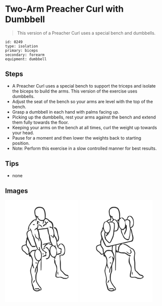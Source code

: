 # Two-Arm Preacher Curl with Dumbbell
> This version of a Preacher Curl uses a special bench and dumbbells.

``` 
id: 0249 
type: isolation 
primary: biceps 
secondary: forearm 
equipment: dumbbell 
``` 

## Steps

 - A Preacher Curl uses a special bench to support the triceps and isolate the biceps to build the arms. This version of the exercise uses dumbbells.
 - Adjust the seat of the bench so your arms are level with the top of the bench.
 - Grasp a dumbbell in each hand with palms facing up.
 - Picking up the dumbbells, rest your arms against the bench and extend them fully towards the floor.
 - Keeping your arms on the bench at all times, curl the weight up towards your head.
 - Pause for a moment and then lower the weights back to starting position.
 - Note: Perform this exercise in a slow controlled manner for best results.

## Tips

 - none

## Images

<svg width="240" height="250pt" viewBox="0 0 180 250" xmlns="http://www.w3.org/2000/svg">
  <g fill="#FFF">
    <path d="M0 0h180v250H0V0m74.9 20.83c-4.5 4.62-2.9 11.49-1.67 17.07 1.11 2.87 3.15 5.44 2.82 8.71-2.45 1-5.05 1.71-7.28 3.19-4.9 3.5-7.75 8.98-10.77 14.03-.87 3.68-2.52 7.71-1.2 11.44-1.18 1.23-2.72 2.25-3.32 3.92-1.87 4.1.52 8.51.28 12.76-2.04 2.16-.38 5.3-1.89 7.68-1.59 2.75-1 5.98-.5 8.94-2.72 1.33-5.76 1.93-8.42 3.37-2.94 2.11-2.51 6.03-2.03 9.16.81 3.14 3.59 5 6.04 6.81 2.36 1.7 3.85 4.28 6.09 6.1 2.02.96 4.1-.17 5.95-.95-.09 1.32-.32 2.66-.19 4 .84 1.66 2.76 1.86 4.37 2.19 2.37 4.11 4.14 8.88 3.06 13.68.43 7.42-4.12 13.8-4.76 21.05.31 5.84 2.86 11.3 3.56 17.09.41 3.6-.39 7.18-.52 10.77.75 2.64 1.04 5.36 1.49 8.06 1.38 2.93 2.16 6.04 2.77 9.21 3.29 5.35 11.53 6.82 16.43 2.91 1.58-.24 4.06-.33 4.22-2.43.65-2.8-1.7-4.87-3.18-6.9-3.22-3.28-5.22-7.46-7.6-11.33-2.44-5.1-1.91-10.97-1.55-16.43.2-3.49 1.99-6.57 2.82-9.9 1.13-5.12-.87-10.45.7-15.51.71-3.07 1.99-5.94 3.23-8.81 1.26-.85 2.39-1.89 3.37-3.06.36.49.71.99 1.06 1.49-1.21 7.95-.54 16.03-.8 24.03l1.43-.96c.46-9.18.65-18.42.41-27.6 2.1-7.69 1.47-17.41-4.96-22.92.58.08 1.72.24 2.29.32-.54-1.81-1.09-3.62-1.59-5.45-.64-.25-1.92-.74-2.56-.99.58 1.55 1.2 3.09 1.86 4.62-.98.57-2.02 2.07-3.19.44-2.03-4-3.82-8.16-4.72-12.58-.88-3.84-3.31-7.16-3.75-11.11-.24-6.16-5.93-10.31-6.56-16.38-.54-4.08-1.85-8.71-5.36-11.19.25.99.77 2.97 1.02 3.97-1.47.51-2.98.85-4.49 1.24 1.17-3.09 2.05-6.32 2.01-9.64 4.15-6.64 8.85-13.58 16.43-16.58-.49 1.5-.96 3-1.38 4.51 4.08-2.3 3.44-7.24 3.43-11.21 1.66 1.93 2.68 4.29 4.15 6.35 2.82 3.41 7.61 4.49 11.8 3.44-.54 2.86-1.24 5.7-1.37 8.62 1.62-2.44 3.02-5.08 3.47-8.02.01-1.47 1.14-2.34 2.12-3.24.16-.51.48-1.52.65-2.03 1.73.45 3.55.73 5.17 1.54 2.18 1.46 3.27 4.09 5.54 5.45 1.51 1.13 3.46 1.81 4.43 3.54 2.23 3.08 1.98 7.08 2.81 10.63-1.21-.63-2.45-1.19-3.72-1.66-.96-.24-1.76-.74-2.39-1.5l.12 1.96c-1.57-.4-3.14-.78-4.72-1.14l3.7 1.28c-5.63 2.32-11.76 2.27-17.69 3.11-4.01.69-8.03 1.36-12.09 1.77C81.01 68 82.44 64.1 81 60.14c-.47.69-.93 1.38-1.38 2.09.32 2.08-.23 4.09-.96 6.03a13.328 13.328 0 0 0-7.14 6.01c2.42.15 3.96-1.81 5.65-3.15 2.26 2.55 3.18 5.87 4.17 9.05.02 5.38 2.74 10.66.64 15.98-2-2.16-4.14-4.19-6.33-6.16-.51-2.66-1.3-5.31-3.06-7.43.87 2.94 1.37 5.96 1.67 9 2.75 1.4 4.19 5.34 7.66 4.92.32 1.96.66 3.92 1.16 5.84 1.45-2.72.47-5.88 1.06-8.8 1.56 2.05 2.27 4.54 3.11 6.94 1.55 4.04.27 8.39.56 12.57-.13 3.1 1.46 5.88 2.74 8.59 1.45 3.44 5.39 4.48 8.17 6.58.01 2.23.37 4.42.85 6.59-2.69 1.61-6.82 1.58-7.9 5.06 3.28-.8 6.51-1.78 9.76-2.67-.29-2.23-.75-4.43-1.38-6.58l2.37-.04c-.03-.41-.08-1.21-.1-1.62-3.31-3.17-8.47-4.32-10.48-8.74-2.88-5.43-.33-11.7-1.6-17.42-1.3-3.8-2.13-7.98-5.03-10.96.24-6.26-1.6-12.31-3.16-18.3 7.31-.81 14.61-1.81 21.92-2.61.35 5.34 1.21 10.68 3.74 15.47.26 4.28.74 8.55 1.63 12.75.75 3.48 2.98 6.33 4.7 9.36-2.42-.51-4.9-.62-7.36-.58 2.91 1.64 6.06 2.91 9.4 3.36-5.15 2.14-7.07 8.25-6.77 13.41-1.18-3.04-3.23-5.54-5.34-7.97-1.04-.37-2.08-.75-3.12-1.12-.87.89-1.76 1.76-2.64 2.63 1.79-2.15 3.88.2 5.44 1.22 5.14 5.17 6.22 13.81 3.25 20.34-1.12 2.76-3.99 3.67-6.73 3.71l.64 1.81c3.57.41 6.3-1.65 8.28-4.38.41-1.69.9-3.36 1.48-5-.08-1.06-.16-2.13-.23-3.19 1.07 2.15 2.11 4.4 3.85 6.11 1.99 2.06 4.91 2.59 7.47 3.61-.13.82-.4 2.46-.54 3.28l-1.05-.19c1.33 3.41-.07 7.29 1.91 10.48 3.07 5.55 5.71 12.12 3.72 18.49-1.47 4.42-2.19 9.06-1.81 13.71 2.43 2.47 5.91 2.83 9.17 2.18 3.7-.88 6.86 1.42 10 2.95 2.31-.15 4.59.29 6.89.43 2.21-.46 4.04-1.9 5.82-3.19 0-2.07.24-4.35-1.01-6.15-2.01-.75-4.38-.6-6.15-1.94-3.79-2.75-6.11-7.08-10.17-9.53-2.85-8.43-.02-17.48-2.36-25.99-.45-3.83-.74-7.98.55-11.67 4.31 3.14 9.54-.64 10.3-5.21.88-5.97 1.26-12.71-1.97-18.09-1.72-2.63-4.38-5.63-7.91-4.81-3.77-.12-5.44 3.59-6.88 6.41-.93-3.66-2.53-7.17-2.7-11 1.11-.66 2.52-.96 3.38-1.98 1.65-3.53 2.46-7.67.84-11.37-2.25-6.39-1.56-13.84-5.34-19.63-1.24-1.64-6.49-4.14-6.43-.79 1.55 1.05 3.84 1.41 4.62 3.34 3.19 6.56 4.49 13.81 5.87 20.92-.16 2.49-1.08 4.85-1.88 7.19-1.87-3.05-1.33-7.16-4.01-9.74-5.52-5.25-2.27-13.9-6.23-20.04.27-4.74 1.07-9.93-1.65-14.16-1.69-3.7-6.17-4.37-8.77-7.18-2.26-2.54-5.29-4.11-8.54-4.98.9-6.39.65-13.1-1.83-19.12-1.3-4.07-5.01-7.64-9.43-7.7-4.59-.69-10.02-.44-13.17 3.46m3.7 30.6c.22 3.11-.52 6.22.07 9.31.94-.79 1.86-1.61 2.79-2.42-.06-1.86-.11-3.72-.15-5.58 1.11 1.88 2.23 3.78 3.68 5.43-.22-2.09-1.25-3.89-2.36-5.61-1.35-.36-2.69-.73-4.03-1.13m19.34-.31c-.03 1.6-.02 3.19.03 4.79.95 1.11 1.72 2.35 2.14 3.76-1.01.02-2.02.03-3.02.03-1.66 1.37-4.32 2.62-3.95 5.19 2.48.47 3.73-1.96 5.15-3.48.64.13 1.94.41 2.59.55.25-3.29 2.48-5.36 5.14-6.97-.65-3.32-4.27.56-5.7 1.57-.38-1.98-.66-4.1-2.38-5.44m-30.15 10c1.61.2 3.23.39 4.85.56-.07-.52-.19-1.57-.25-2.1-1.77-.17-3.55-.1-4.6 1.54m13.46-1.13c1.17 2.21 3.63 2.7 5.66 3.75 1.67 1.24 3.08 2.77 4.68 4.09-.66-5-5.82-7.44-10.34-7.84m20.12 46.33c-3.25 1.18-7.88.53-9.61 4.14 3.11-.51 6.18-1.25 9.16-2.29-2.3 2.62-5.08 5.17-5.8 8.74 2.6-1.27 4.19-3.69 6-5.81 1.52-1.76 3.96-2.09 6.04-2.76-1.41-.33-2.82-.64-4.23-.93 3.19-.16 6.33-.8 9.42-1.57-3.24-2.72-7.36.02-10.98.48m-6.4 11.26c-.41 1.42-1.24 2.83-.78 4.36 1.86-.36 1.56-4.03 4.17-2.8-.01-2.08-1.8-2.51-3.39-1.56m-2.66 12.83c.11.81.33 2.44.45 3.26.48-.16 1.45-.47 1.93-.62-.36-1.24-1.18-2.15-2.38-2.64z"/>
    <path d="M75.45 23.36c3.85-4.47 10.6-4.63 15.73-2.58 3.22 1.53 4.19 5.22 5.14 8.34 1.32 5.14 1.33 10.53.96 15.79-.31 3.55-4.36 4.9-7.4 4.63-4.07-.21-7.23-3.34-9.18-6.67.44-.69.88-1.38 1.31-2.08-3.22-.17-5.92-1.97-7.41-4.81-.01-4.21-1.83-8.83.85-12.62zM105.29 69.35c1.44-.88 2.98-2.91 4.75-1.49 1.13.84 2.45.36 3.71.32 4.13 2.75 5.03 8.25 5.41 12.85.69 3.22-.66 6.3-1.72 9.27-1.85-.98-3.67-5.29-6.05-3.13 2.91 1.93 5.5 4.31 7.71 7.03.22-1.73.45-3.46.69-5.18 3.63 2.2 4.49 6.49 5.79 10.21 1.24 5.34.31 11.15 3.29 16.02 1.73 4.21 6.75 4.67 9.65 7.71-.63.59-1.9 1.75-2.53 2.34-.7.3-1.39.6-2.09.91.77.02 2.29.05 3.05.06-.13.79-.4 2.37-.53 3.16-2.79 1.55-5.98 2.15-8.97 3.2.13-.91.38-2.73.51-3.65-1.36-4.18-1.23-8.64-2.57-12.83-.81-.46-1.59-1.01-2.13-1.78.4-.28 1.22-.82 1.63-1.09-.27-.35-.8-1.05-1.06-1.4-2.17 1.13-4.31-.36-6.45-.77-1.72-4.78-5.27-8.94-5.54-14.18-.43-4.62-1.65-9.13-3.32-13.44-1.73-4.59-.94-9.72-3.23-14.14zM57.42 75.24c1.15-.12 2.12.72 3.18 1.06.34-.66 1.01-1.98 1.34-2.64 3.75 5.81 3.53 13.1 7.3 18.9.85 7.01 4.72 13.14 5.8 20.12-3.08.22-6.16.21-9.24-.06-4.07-7.69-7.84-15.63-10.25-24.01-.89-3.86-1.9-9.42 2.62-11.42-.36-.62-.61-1.27-.75-1.95z"/>
    <path d="M55.13 96.52c3.73 6.48 5.18 14.73 11.84 19.04 2.42-.04 4.86-.02 7.24-.51.51-.91.91-1.86 1.39-2.79.02.49.06 1.47.09 1.95 1.42 1.89 2.52 3.99 3.56 6.11-1.59.71-3.17 1.43-4.69 2.26-3.63-.01-7.65.15-10.57 2.59-1.3 1.52-2.22 3.33-3.38 4.96-1.41-3.25-1.36-6.81-1.69-10.27-1.66-2.78-3.56-5.43-5.43-8.07-.63-5.16-.33-10.41 1.64-15.27zM131.84 113.37c1.43-2.07 3.24-3.82 5.28-5.28 3.27 1.58 6.23 3.97 7.46 7.51 2.05 5.55 2.48 12.64-1.56 17.42-1.51 1.87-4.08 1.65-6.15 1.05-.73-1.55.58-2.68 1.33-3.86.43-3.4.64-6.82.85-10.23-2.33-1.45-4.91-2.4-7.64-2.73-.13-.98-.38-2.93-.5-3.91.78.28 2.35.83 3.13 1.1l-2.2-1.07z"/>
    <path d="M42.42 115.97c1.38-3.56 5.6-3.83 8.74-4.88 1.79 2.99 2.82 6.67 5.61 8.93.05 3.67.91 7.23 1.49 10.83-1.09.69-2.2 1.35-3.33 1.98-3-2.61-5.39-5.88-8.79-8.02-2.94-1.84-4.19-5.51-3.72-8.84zM114.41 114.32c1.41-1.55 3.83-1.63 5.47-.4 3.64 2.51 5.58 6.85 6.44 11.06-.31 4.28.13 9.09-2.84 12.6-1.83 2.31-5.51 2.31-7.54.28-3.47-3.3-4.78-8.27-4.74-12.93-.08-3.71.23-7.99 3.21-10.61zM74.27 127.52c.58-2.8 2.76-4.69 4.88-6.38 5.19 1.66 8.45 6.69 9.07 11.94.56 4.55.65 9.86-2.55 13.5-1.38 1.8-3.74 1.39-5.72 1.49-6.17-4.73-7.4-13.41-5.68-20.55z"/>
    <path d="M66.35 126.2c2.11-1.2 4.69-.85 7.02-1.16-1.99 6.09-2.42 13.14.71 18.94 1.53 3.21 4.37 5.97 7.99 6.56-3.14 4.39-2.98 10.13-6.05 14.54-2.35 4.22-4.09 9.7-2.04 14.32 2.13-4.37.75-9.72 3.79-13.75.19 3.08.37 6.19-.11 9.25-.65 2.89-2.26 5.49-2.8 8.41-.68 4.51-.76 9.15.29 13.61.78 4.76 3.97 8.55 6.16 12.72 2.27 3.17 5.02 5.99 7.18 9.27-1.05.42-2.1.83-3.16 1.24-1.2-1.36-1.96-4.35-4.33-3.63-2.47.55-4.98.64-7.47.14-.15.47-.46 1.41-.61 1.87 2.91.43 5.85.63 8.75-.01.54.35 1.6 1.05 2.14 1.4-3.53 3.18-9.69 2.64-12.41-1.31-.87-5.79-3.9-10.93-5.15-16.62.14-1.74.61-3.43.88-5.14 1.03-9.15-5.45-17.71-3.12-26.85.65-3.14 1.79-6.14 2.93-9.13 1.75 2.13 1.28 6.75 4.6 7.2-1.5-5.9-4.62-11.89-3.13-18.09.3-6.51-2.86-12.4-6.83-17.34 1.41-2.26 2.74-4.66 4.77-6.44m7.64 27.65c1.2 2 3.02 2.34 5.04 1.14-1.29-1.62-3.26-1.42-5.04-1.14m-5.7 49.28c3.66.18 4.09-4.51 5.54-7.01-3.34.63-3.91 4.56-5.54 7.01zM127.29 134.52c3.45.74 6.54-.87 9.06-3.09.12.9.37 2.69.49 3.58-1.19.29-3.58.2-3.03 2.1 2.19 12.04-.71 24.54 2.63 36.42 3.83 2.9 6.54 6.9 10 10.17 2.26 2.36 5.77 1.99 8.42 3.57.46 2.29-2.17 3.74-3.97 4.38-3.82-.07-7.79-.41-11.21-2.27-4.32-2.38-10.03 1.63-13.75-2.08.34-4.18.4-8.48 1.94-12.44.04-3.65.26-7.33-.17-10.96-.3-2.99-2.35-5.34-3.35-8.07-.6-2.69-.8-5.46-1.17-8.18-2.84.75-1.8-1.96-.21-2.83.21-1.39.4-2.77.57-4.15 1.48-1.9 2.71-3.98 3.75-6.15m3.47 49.32c-.17-2.64-.45-5.27-.63-7.91-2.78 1.86-1.16 5.89.63 7.91z"/>
  </g>
  <g fill="#333">
    <path d="M74.9 20.83c3.15-3.9 8.58-4.15 13.17-3.46 4.42.06 8.13 3.63 9.43 7.7 2.48 6.02 2.73 12.73 1.83 19.12 3.25.87 6.28 2.44 8.54 4.98 2.6 2.81 7.08 3.48 8.77 7.18 2.72 4.23 1.92 9.42 1.65 14.16 3.96 6.14.71 14.79 6.23 20.04 2.68 2.58 2.14 6.69 4.01 9.74.8-2.34 1.72-4.7 1.88-7.19-1.38-7.11-2.68-14.36-5.87-20.92-.78-1.93-3.07-2.29-4.62-3.34-.06-3.35 5.19-.85 6.43.79 3.78 5.79 3.09 13.24 5.34 19.63 1.62 3.7.81 7.84-.84 11.37-.86 1.02-2.27 1.32-3.38 1.98.17 3.83 1.77 7.34 2.7 11 1.44-2.82 3.11-6.53 6.88-6.41 3.53-.82 6.19 2.18 7.91 4.81 3.23 5.38 2.85 12.12 1.97 18.09-.76 4.57-5.99 8.35-10.3 5.21-1.29 3.69-1 7.84-.55 11.67 2.34 8.51-.49 17.56 2.36 25.99 4.06 2.45 6.38 6.78 10.17 9.53 1.77 1.34 4.14 1.19 6.15 1.94 1.25 1.8 1.01 4.08 1.01 6.15-1.78 1.29-3.61 2.73-5.82 3.19-2.3-.14-4.58-.58-6.89-.43-3.14-1.53-6.3-3.83-10-2.95-3.26.65-6.74.29-9.17-2.18-.38-4.65.34-9.29 1.81-13.71 1.99-6.37-.65-12.94-3.72-18.49-1.98-3.19-.58-7.07-1.91-10.48l1.05.19c.14-.82.41-2.46.54-3.28-2.56-1.02-5.48-1.55-7.47-3.61-1.74-1.71-2.78-3.96-3.85-6.11.07 1.06.15 2.13.23 3.19-.58 1.64-1.07 3.31-1.48 5-1.98 2.73-4.71 4.79-8.28 4.38l-.64-1.81c2.74-.04 5.61-.95 6.73-3.71 2.97-6.53 1.89-15.17-3.25-20.34-1.56-1.02-3.65-3.37-5.44-1.22.88-.87 1.77-1.74 2.64-2.63 1.04.37 2.08.75 3.12 1.12 2.11 2.43 4.16 4.93 5.34 7.97-.3-5.16 1.62-11.27 6.77-13.41-3.34-.45-6.49-1.72-9.4-3.36 2.46-.04 4.94.07 7.36.58-1.72-3.03-3.95-5.88-4.7-9.36-.89-4.2-1.37-8.47-1.63-12.75-2.53-4.79-3.39-10.13-3.74-15.47-7.31.8-14.61 1.8-21.92 2.61 1.56 5.99 3.4 12.04 3.16 18.3 2.9 2.98 3.73 7.16 5.03 10.96 1.27 5.72-1.28 11.99 1.6 17.42 2.01 4.42 7.17 5.57 10.48 8.74.02.41.07 1.21.1 1.62l-2.37.04c.63 2.15 1.09 4.35 1.38 6.58-3.25.89-6.48 1.87-9.76 2.67 1.08-3.48 5.21-3.45 7.9-5.06-.48-2.17-.84-4.36-.85-6.59-2.78-2.1-6.72-3.14-8.17-6.58-1.28-2.71-2.87-5.49-2.74-8.59-.29-4.18.99-8.53-.56-12.57-.84-2.4-1.55-4.89-3.11-6.94-.59 2.92.39 6.08-1.06 8.8-.5-1.92-.84-3.88-1.16-5.84-3.47.42-4.91-3.52-7.66-4.92-.3-3.04-.8-6.06-1.67-9 1.76 2.12 2.55 4.77 3.06 7.43 2.19 1.97 4.33 4 6.33 6.16 2.1-5.32-.62-10.6-.64-15.98-.99-3.18-1.91-6.5-4.17-9.05-1.69 1.34-3.23 3.3-5.65 3.15 1.57-2.8 4.12-4.93 7.14-6.01.73-1.94 1.28-3.95.96-6.03.45-.71.91-1.4 1.38-2.09 1.44 3.96.01 7.86-1.22 11.62 4.06-.41 8.08-1.08 12.09-1.77 5.93-.84 12.06-.79 17.69-3.11l-3.7-1.28c1.58.36 3.15.74 4.72 1.14l-.12-1.96c.63.76 1.43 1.26 2.39 1.5 1.27.47 2.51 1.03 3.72 1.66-.83-3.55-.58-7.55-2.81-10.63-.97-1.73-2.92-2.41-4.43-3.54-2.27-1.36-3.36-3.99-5.54-5.45-1.62-.81-3.44-1.09-5.17-1.54-.17.51-.49 1.52-.65 2.03-.98.9-2.11 1.77-2.12 3.24-.45 2.94-1.85 5.58-3.47 8.02.13-2.92.83-5.76 1.37-8.62-4.19 1.05-8.98-.03-11.8-3.44-1.47-2.06-2.49-4.42-4.15-6.35.01 3.97.65 8.91-3.43 11.21.42-1.51.89-3.01 1.38-4.51-7.58 3-12.28 9.94-16.43 16.58.04 3.32-.84 6.55-2.01 9.64 1.51-.39 3.02-.73 4.49-1.24-.25-1-.77-2.98-1.02-3.97 3.51 2.48 4.82 7.11 5.36 11.19.63 6.07 6.32 10.22 6.56 16.38.44 3.95 2.87 7.27 3.75 11.11.9 4.42 2.69 8.58 4.72 12.58 1.17 1.63 2.21.13 3.19-.44-.66-1.53-1.28-3.07-1.86-4.62.64.25 1.92.74 2.56.99.5 1.83 1.05 3.64 1.59 5.45-.57-.08-1.71-.24-2.29-.32 6.43 5.51 7.06 15.23 4.96 22.92.24 9.18.05 18.42-.41 27.6l-1.43.96c.26-8-.41-16.08.8-24.03-.35-.5-.7-1-1.06-1.49-.98 1.17-2.11 2.21-3.37 3.06-1.24 2.87-2.52 5.74-3.23 8.81-1.57 5.06.43 10.39-.7 15.51-.83 3.33-2.62 6.41-2.82 9.9-.36 5.46-.89 11.33 1.55 16.43 2.38 3.87 4.38 8.05 7.6 11.33 1.48 2.03 3.83 4.1 3.18 6.9-.16 2.1-2.64 2.19-4.22 2.43-4.9 3.91-13.14 2.44-16.43-2.91-.61-3.17-1.39-6.28-2.77-9.21-.45-2.7-.74-5.42-1.49-8.06.13-3.59.93-7.17.52-10.77-.7-5.79-3.25-11.25-3.56-17.09.64-7.25 5.19-13.63 4.76-21.05 1.08-4.8-.69-9.57-3.06-13.68-1.61-.33-3.53-.53-4.37-2.19-.13-1.34.1-2.68.19-4-1.85.78-3.93 1.91-5.95.95-2.24-1.82-3.73-4.4-6.09-6.1-2.45-1.81-5.23-3.67-6.04-6.81-.48-3.13-.91-7.05 2.03-9.16 2.66-1.44 5.7-2.04 8.42-3.37-.5-2.96-1.09-6.19.5-8.94 1.51-2.38-.15-5.52 1.89-7.68.24-4.25-2.15-8.66-.28-12.76.6-1.67 2.14-2.69 3.32-3.92-1.32-3.73.33-7.76 1.2-11.44 3.02-5.05 5.87-10.53 10.77-14.03 2.23-1.48 4.83-2.19 7.28-3.19.33-3.27-1.71-5.84-2.82-8.71C72 32.32 70.4 25.45 74.9 20.83m.55 2.53c-2.68 3.79-.86 8.41-.85 12.62 1.49 2.84 4.19 4.64 7.41 4.81-.43.7-.87 1.39-1.31 2.08 1.95 3.33 5.11 6.46 9.18 6.67 3.04.27 7.09-1.08 7.4-4.63.37-5.26.36-10.65-.96-15.79-.95-3.12-1.92-6.81-5.14-8.34-5.13-2.05-11.88-1.89-15.73 2.58m29.84 45.99c2.29 4.42 1.5 9.55 3.23 14.14 1.67 4.31 2.89 8.82 3.32 13.44.27 5.24 3.82 9.4 5.54 14.18 2.14.41 4.28 1.9 6.45.77.26.35.79 1.05 1.06 1.4-.41.27-1.23.81-1.63 1.09.54.77 1.32 1.32 2.13 1.78 1.34 4.19 1.21 8.65 2.57 12.83-.13.92-.38 2.74-.51 3.65 2.99-1.05 6.18-1.65 8.97-3.2.13-.79.4-2.37.53-3.16-.76-.01-2.28-.04-3.05-.06.7-.31 1.39-.61 2.09-.91.63-.59 1.9-1.75 2.53-2.34-2.9-3.04-7.92-3.5-9.65-7.71-2.98-4.87-2.05-10.68-3.29-16.02-1.3-3.72-2.16-8.01-5.79-10.21-.24 1.72-.47 3.45-.69 5.18-2.21-2.72-4.8-5.1-7.71-7.03 2.38-2.16 4.2 2.15 6.05 3.13 1.06-2.97 2.41-6.05 1.72-9.27-.38-4.6-1.28-10.1-5.41-12.85-1.26.04-2.58.52-3.71-.32-1.77-1.42-3.31.61-4.75 1.49m-47.87 5.89c.14.68.39 1.33.75 1.95-4.52 2-3.51 7.56-2.62 11.42 2.41 8.38 6.18 16.32 10.25 24.01 3.08.27 6.16.28 9.24.06-1.08-6.98-4.95-13.11-5.8-20.12-3.77-5.8-3.55-13.09-7.3-18.9-.33.66-1 1.98-1.34 2.64-1.06-.34-2.03-1.18-3.18-1.06m-2.29 21.28c-1.97 4.86-2.27 10.11-1.64 15.27 1.87 2.64 3.77 5.29 5.43 8.07.33 3.46.28 7.02 1.69 10.27 1.16-1.63 2.08-3.44 3.38-4.96 2.92-2.44 6.94-2.6 10.57-2.59 1.52-.83 3.1-1.55 4.69-2.26-1.04-2.12-2.14-4.22-3.56-6.11-.03-.48-.07-1.46-.09-1.95-.48.93-.88 1.88-1.39 2.79-2.38.49-4.82.47-7.24.51-6.66-4.31-8.11-12.56-11.84-19.04m76.71 16.85l2.2 1.07c-.78-.27-2.35-.82-3.13-1.1.12.98.37 2.93.5 3.91 2.73.33 5.31 1.28 7.64 2.73-.21 3.41-.42 6.83-.85 10.23-.75 1.18-2.06 2.31-1.33 3.86 2.07.6 4.64.82 6.15-1.05 4.04-4.78 3.61-11.87 1.56-17.42-1.23-3.54-4.19-5.93-7.46-7.51-2.04 1.46-3.85 3.21-5.28 5.28m-89.42 2.6c-.47 3.33.78 7 3.72 8.84 3.4 2.14 5.79 5.41 8.79 8.02 1.13-.63 2.24-1.29 3.33-1.98-.58-3.6-1.44-7.16-1.49-10.83-2.79-2.26-3.82-5.94-5.61-8.93-3.14 1.05-7.36 1.32-8.74 4.88m71.99-1.65c-2.98 2.62-3.29 6.9-3.21 10.61-.04 4.66 1.27 9.63 4.74 12.93 2.03 2.03 5.71 2.03 7.54-.28 2.97-3.51 2.53-8.32 2.84-12.6-.86-4.21-2.8-8.55-6.44-11.06-1.64-1.23-4.06-1.15-5.47.4m-40.14 13.2c-1.72 7.14-.49 15.82 5.68 20.55 1.98-.1 4.34.31 5.72-1.49 3.2-3.64 3.11-8.95 2.55-13.5-.62-5.25-3.88-10.28-9.07-11.94-2.12 1.69-4.3 3.58-4.88 6.38m-7.92-1.32c-2.03 1.78-3.36 4.18-4.77 6.44 3.97 4.94 7.13 10.83 6.83 17.34-1.49 6.2 1.63 12.19 3.13 18.09-3.32-.45-2.85-5.07-4.6-7.2-1.14 2.99-2.28 5.99-2.93 9.13-2.33 9.14 4.15 17.7 3.12 26.85-.27 1.71-.74 3.4-.88 5.14 1.25 5.69 4.28 10.83 5.15 16.62 2.72 3.95 8.88 4.49 12.41 1.31-.54-.35-1.6-1.05-2.14-1.4-2.9.64-5.84.44-8.75.01.15-.46.46-1.4.61-1.87 2.49.5 5 .41 7.47-.14 2.37-.72 3.13 2.27 4.33 3.63 1.06-.41 2.11-.82 3.16-1.24-2.16-3.28-4.91-6.1-7.18-9.27-2.19-4.17-5.38-7.96-6.16-12.72-1.05-4.46-.97-9.1-.29-13.61.54-2.92 2.15-5.52 2.8-8.41.48-3.06.3-6.17.11-9.25-3.04 4.03-1.66 9.38-3.79 13.75-2.05-4.62-.31-10.1 2.04-14.32 3.07-4.41 2.91-10.15 6.05-14.54-3.62-.59-6.46-3.35-7.99-6.56-3.13-5.8-2.7-12.85-.71-18.94-2.33.31-4.91-.04-7.02 1.16m60.94 8.32c-1.04 2.17-2.27 4.25-3.75 6.15-.17 1.38-.36 2.76-.57 4.15-1.59.87-2.63 3.58.21 2.83.37 2.72.57 5.49 1.17 8.18 1 2.73 3.05 5.08 3.35 8.07.43 3.63.21 7.31.17 10.96-1.54 3.96-1.6 8.26-1.94 12.44 3.72 3.71 9.43-.3 13.75 2.08 3.42 1.86 7.39 2.2 11.21 2.27 1.8-.64 4.43-2.09 3.97-4.38-2.65-1.58-6.16-1.21-8.42-3.57-3.46-3.27-6.17-7.27-10-10.17-3.34-11.88-.44-24.38-2.63-36.42-.55-1.9 1.84-1.81 3.03-2.1-.12-.89-.37-2.68-.49-3.58-2.52 2.22-5.61 3.83-9.06 3.09z"/>
    <path d="M78.6 51.43c1.34.4 2.68.77 4.03 1.13 1.11 1.72 2.14 3.52 2.36 5.61-1.45-1.65-2.57-3.55-3.68-5.43.04 1.86.09 3.72.15 5.58-.93.81-1.85 1.63-2.79 2.42-.59-3.09.15-6.2-.07-9.31zM97.94 51.12c1.72 1.34 2 3.46 2.38 5.44 1.43-1.01 5.05-4.89 5.7-1.57-2.66 1.61-4.89 3.68-5.14 6.97-.65-.14-1.95-.42-2.59-.55-1.42 1.52-2.67 3.95-5.15 3.48-.37-2.57 2.29-3.82 3.95-5.19 1 0 2.01-.01 3.02-.03-.42-1.41-1.19-2.65-2.14-3.76-.05-1.6-.06-3.19-.03-4.79zM67.79 61.12c1.05-1.64 2.83-1.71 4.6-1.54.06.53.18 1.58.25 2.1-1.62-.17-3.24-.36-4.85-.56zM81.25 59.99c4.52.4 9.68 2.84 10.34 7.84-1.6-1.32-3.01-2.85-4.68-4.09-2.03-1.05-4.49-1.54-5.66-3.75zM101.37 106.32c3.62-.46 7.74-3.2 10.98-.48-3.09.77-6.23 1.41-9.42 1.57 1.41.29 2.82.6 4.23.93-2.08.67-4.52 1-6.04 2.76-1.81 2.12-3.4 4.54-6 5.81.72-3.57 3.5-6.12 5.8-8.74-2.98 1.04-6.05 1.78-9.16 2.29 1.73-3.61 6.36-2.96 9.61-4.14zM94.97 117.58c1.59-.95 3.38-.52 3.39 1.56-2.61-1.23-2.31 2.44-4.17 2.8-.46-1.53.37-2.94.78-4.36zM92.31 130.41c1.2.49 2.02 1.4 2.38 2.64-.48.15-1.45.46-1.93.62-.12-.82-.34-2.45-.45-3.26zM73.99 153.85c1.78-.28 3.75-.48 5.04 1.14-2.02 1.2-3.84.86-5.04-1.14zM130.76 183.84c-1.79-2.02-3.41-6.05-.63-7.91.18 2.64.46 5.27.63 7.91zM68.29 203.13c1.63-2.45 2.2-6.38 5.54-7.01-1.45 2.5-1.88 7.19-5.54 7.01z"/>
  </g>
</svg>

<svg width="240" height="250pt" viewBox="0 0 180 250" xmlns="http://www.w3.org/2000/svg">
  <g fill="#FFF">
    <path d="M0 0h180v250H0V0m72.22 25.91c-.88 3.01.09 6.1.42 9.12.27 4.12 3.6 7.29 3.48 11.5-3.15 1.25-6.49 2.3-9.01 4.68-1.85 2.06-5.33 1.64-6.75 4.13-2.12 3.76-2.56 8.15-2.98 12.37l-.79-.39c-.65 2.68-1.44 5.32-2.09 8-4.68 5.43-1.34 12.6-.55 18.77-.76 2.13-1.53 4.25-2.43 6.33-1.24 2.6-.39 5.55-.21 8.27-2.76 1.14-5.74 1.82-8.35 3.29-2.95 2.04-2.53 5.99-2.03 9.08.76 3.17 3.62 5.01 6.03 6.87 2.33 1.73 3.87 4.27 6.13 6.07 1.95.99 4.02-.29 5.9-.84-.07 1.31-.29 2.62-.14 3.93.86 1.66 2.9 1.76 4.46 2.31 2.25 4.11 3.98 8.78 2.94 13.52.36 7.4-4.06 13.82-4.78 21.06.34 5.45 2.53 10.58 3.41 15.94.64 3.78-.08 7.58-.31 11.36.5 6.17 2.82 11.89 4.29 17.86 3.25 5.44 11.32 6.54 16.38 3.02 1.52-.47 4.01-.53 4.2-2.58.62-2.78-1.73-4.84-3.19-6.88-3.16-3.32-5.27-7.41-7.59-11.32-2.45-5.11-1.93-11.01-1.56-16.49.25-3.5 2.02-6.62 2.84-9.98.99-5.27-.79-10.76.83-15.95 1.87-6.6 5.63-12.9 5.08-19.99-.06-4.4-2.08-8.34-4.02-12.16-1.05-4.62-.58-9.53.48-14.12 2.09-.43 4.16-.94 6.24-1.41-.51 20.84-1.1 41.68-.94 62.53.56-.67 1.04-1.39 1.55-2.09-.2-10.55.83-21.11.1-31.65 0-3.97.31-7.93.41-11.89 2.01.56 4.07.92 6.13.32 4.62 2.86 10.05 2.85 15.28 2.78 4.09 1.68 7.21 5.15 11.55 6.37-.73 4.1-1.93 8.15-1.86 12.35-.6 5.23 3.68 9.18 4.73 14.06 3 8.18-3.02 16.01-1.6 24.31 2.56 2.18 5.91 2.68 9.15 2.04 3.71-.86 6.9 1.43 10.08 2.93 2.32-.1 4.61.4 6.93.37 2.61-.95 5.77-1.74 7.27-4.3.94-1.3-.4-2.53-1.14-3.5-1.7-2.61-5.27-1.69-7.55-3.41-3.82-2.76-6.19-7.07-10.23-9.59-2.5-7.47-.51-15.42-1.77-23.05-1.25-5.88-1.12-12.04.16-17.9.54-3.04-1.14-5.88-2.16-8.63-2.09-4.48-7.59-4.93-10.89-8.1-4.63-3.69-9.87-7.63-16.08-7.54.15.36.46 1.08.61 1.44 8.42 1.6 14.02 8.66 21.57 12.05 3.3 1.65 3.83 5.75 5.19 8.82-.46 5.78-2.17 11.6-1.18 17.44 2.04 8.57-.3 17.55 2.54 26.03 3.8 2.95 6.58 6.93 10.03 10.22 2.69 2.8 7.44 1.63 9.56 5.19-1.67.94-3.3 1.96-5.06 2.72-2.01.28-4-.33-5.99-.51-3.17-.18-5.74-2.64-8.96-2.47-3.35-.14-7.16 1.29-10.01-1.1.05-4.56.85-9.04 1.84-13.47.17-4.99.84-10.47-1.87-14.95-3.73-6.28-2.18-13.92-2.96-20.84.73-.18 2.17-.54 2.9-.71-.05-.41-.14-1.24-.19-1.65-1.83-.51-3.7-.93-5.44-1.72-2.52-1.45-4.47-3.88-7.36-4.67-3.21-1.23-6.7-.66-10.04-.91-2.57-.15-4.8-1.56-7.05-2.64 1.34-3.32 1.53-6.9 2.18-10.37 1.46-3.61 4.7-6.85 8.86-6.84-1.24-.53-2.51-.97-3.81-1.33 7.44-.59 14.57-3.11 21.88-4.5 2.4-.74 6.08-.65 6.53-3.79 1.8-4.05 1.24-8.58-.18-12.65-2.16-5.89-1.5-12.85-5.71-17.91 4.64.1 7.52-4.37 7.72-8.56.6-6.45.53-14-4.54-18.77-2.09-2.58-6-2.66-8.72-1.13-2.61 1.53-2.68 4.87-3.93 7.33-1.58.47-3.14.97-4.7 1.49-2.28-2.86-4.86-6.35-9.05-5.79 3.08 2.75 7.09 4.9 8.48 9.07 2.26 3.93 1.36 8.49.9 12.75-.72 2.49-1.93 5.36-4.63 6.21-2.21.69-4.62-.43-6-2.19-4.15-4.91-4.45-11.9-3.4-17.95.6-3.12 3.06-5.26 5.74-6.68-1.4-.26-2.79-.53-4.16-.93 1.3-7.16.34-14.85-3.14-21.29-2.96-4.83-9.12-5.46-14.24-4.88-4.68.33-8.64 4.17-9.66 8.66m51.35 95.64c.9 2.07 1.97 4.09 2.4 6.32-.29 1.6-1.86 2.56-2.78 3.81-2.77-1.77-5.39-3.76-8.14-5.54 1.54 3.95 5.43 5.95 9.45 6.42 1.38-1.59 4.23-2.91 3.37-5.41-.46-2.01-1.6-3.76-2.6-5.52l-1.7-.08m7.19 62.46c-.18-2.85-.43-5.7-.87-8.53-1.83 2.77-1.22 6.09.87 8.53z"/>
    <path d="M75.41 23.42c3.82-4.53 10.59-4.68 15.74-2.66 2.63 1.22 3.84 4.02 4.64 6.63 2.22 6.3 1.67 13.09 1.38 19.65-1.43 1-3.56 1.3-4.43 2.93.05 1.48 1.05 2 2.98 1.58a96.14 96.14 0 0 0-.38 5.63c-1.1-2.84-2.35-5.83-4.96-7.61-1.67-1.76-4.27-1.55-6.37-2.44-1.34-1.25-2.3-2.83-3.38-4.29.48-.63.97-1.25 1.46-1.88-3.15-.46-5.92-2.05-7.48-4.88-.02-4.2-1.79-8.86.8-12.66zM118.67 45.47c.42-2.55 2.57-3.96 4.46-5.41 6.28 2.57 9.28 9.52 8.9 15.99.16 4.64-1.99 10.26-7.22 10.88 0-4.37-.16-8.76.5-13.09-.49-1.3-.95-2.6-1.4-3.91a43.77 43.77 0 0 0-6.4-2.88c.39-.52.78-1.05 1.16-1.58zM77.78 41.6c1.68 2.11 2.91 4.52 4.41 6.75-.91 1.39-1.76 2.81-2.47 4.31-2.36.05-4.87.09-6.5 2.07-.36.11-1.07.34-1.42.46-1.15-.92-2.32-1.81-3.48-2.71 2.43-1.4 4.92-2.68 7.35-4.08-.32 1.16-.96 3.5-1.28 4.67 3.93-2.57 3.45-7.39 3.39-11.47z"/>
    <path d="M80.25 54.17c1.46-2.16 3.35-3.93 5.45-5.44 8.56 4.04 11.12 15.8 6.8 23.74-1.33 2.8-4.52 2.75-7.17 2.87 1.86-6.01 1.45-12.35 1.04-18.52-1.9-1.18-3.93-2.14-6.12-2.65zM112.18 50.56c2.23-.55 4.47-1.1 6.73-1.51 1.31 1.27 2.96 2.33 3.76 4.02.61 4.31-.61 8.72.44 12.99.47 2.6 1.79 5.14 1.25 7.85-.64 4.01-.77 8.08-1.29 12.11-.81 3.1-1.98 6.12-2.14 9.36-4.01 2.08-8.69-1.02-10.97-4.38-2.81-5.78-6.76-11.42-6.32-18.18 1.06.52 2.13 1.06 3.19 1.6 2.05-1.37 3.82-3.1 5.33-5.05.45.42 1.36 1.26 1.82 1.68-.69 3.53-2.31 6.73-3.68 10.01-.99 1.73.02 3.45.66 5.08 1.31-5.14 4.83-9.55 5.19-14.96.24-2.77.16-5.56.19-8.34-.48-.29-1.45-.87-1.93-1.16-1.54-3.52-1.85-7.34-2.23-11.12zM60.1 60.13c.52-3.05 2.74-5.24 5.1-7.01 4.42 1.61 7.65 5.44 8.65 10.01.98 4.9 1.32 10.61-1.69 14.9-1.67 2.52-5.7 2.9-7.74.64-4.85-4.71-5.52-12.22-4.32-18.54z"/>
    <path d="M72.73 56.7c2.12-2.34 5.46-1.28 8.22-1.24 1.25.95 2.51 1.88 3.78 2.8.18 3.89.41 7.82-.42 11.65-.94 4.58-1.05 9.27-1.65 13.89-.74 5.95-3.76 11.2-6.16 16.58-.62 1.41-1.35 2.8-2.52 3.84-1.96-1-3.41-2.7-5-4.17-2.42-2.36-5.12-5.2-4.53-8.9-.42-.59-.84-1.18-1.26-1.76.18-2.98-.19-5.98.22-8.94 1.44.84 2.91 1.61 4.43 2.29 1.48-.44 2.96-.85 4.45-1.24 4.34-5.12 4.92-12.31 3.39-18.62-.58-2.21-1.22-4.55-2.95-6.18m-4.76 26.21c-1.03 1.85-2.37 3.49-3.67 5.15l1.62 1.32c2.11-2.64 4.9-4.67 6.82-7.48-1.6.28-3.19.62-4.77 1.01z"/>
    <path d="M95.96 64.18c1.47 3.08 3.36 5.94 5.84 8.31-.22 3.22-.04 6.55 1.66 9.4 2.52 4.16 3.45 9.23 6.88 12.82 2.12 2 4.86 3.29 7.65 4.05 2.14.59 4.05-1.19 4.47-3.18 1.99-7.42 2.92-15.13 2.8-22.81 2.13 6.26 3.82 12.68 4.72 19.24.2 3.27-.1 7.81-4.1 8.55-16.93 4.09-33.92 8.01-50.93 11.77-3 .73-6.1.54-9.14.31-4.67-8.79-8.81-17.96-11.48-27.56-1.26-4.14 1.28-7.58 4-10.33l-2.25.16c.43-1.01 1.31-3.05 1.74-4.06 1.25 2.72 2.28 5.57 4.14 7.96-1.66 4.53-.91 9.43-.22 14.07.77 4.3 4.25 7.27 7.24 10.14 1.48 1.39 3.28 3.78 5.6 2.81 3.56-1.75 4.2-6.05 5.99-9.19 3.25-5.65 4.49-12.16 4.76-18.6 1.71-1.99 4.87-.21 6.72-1.98 1.11-.98 2.06-2.11 3.05-3.21.44-1.69.96-3.37 1.54-5.02l-.68-3.65z"/>
    <path d="M55.07 95.93c3 6.23 5.02 13.17 9.84 18.31 4.75 2.75 10.1.39 14.88-.96-.1 3.51-.32 7.01-.59 10.52-4.1-.99-8.5-1.92-12.55-.17-3.16.85-4.31 4.14-6.01 6.56-1.4-3.27-1.36-6.83-1.76-10.29-1.58-2.88-3.76-5.41-5.25-8.35-1.25-5.23.06-10.56 1.44-15.62zM90.44 110.86a252.4 252.4 0 0 0 10.12-2.44c-1.88 2.47-4.37 4.68-5.38 7.7-.29 3.56-.68 7.11-1.6 10.57-1.08-1.52-2.28-2.97-3.26-4.56-.27-3.76.01-7.52.12-11.27zM42.66 115.48c1.55-3.13 5.52-3.29 8.41-4.46 1.65 3.17 3.21 6.49 5.67 9.14.17 3.63.83 7.21 1.69 10.73-1.23.61-2.46 1.23-3.69 1.84-2.85-2.72-5.37-5.8-8.68-7.99-2.94-1.95-4.43-5.89-3.4-9.26z"/>
    <path d="M66.31 126.24c2.31-1.42 5.21-1 7.78-.91 1.63.23 3.85-.03 4.66 1.8 3.55 4.7 5.53 10.37 5.53 16.28-1.52-2.19-3.28-4.24-5.61-5.59 3.01 4.6 4.02 10.59 1.82 15.73-1.57 3.8-2.13 8-4.44 11.49-2.55 4.12-3.36 9.1-2.79 13.87.3-.14.91-.42 1.21-.57 1.28-4.24.7-9.02 3.3-12.88.18 4.06.66 8.36-.98 12.2-3.12 6.62-3.02 14.37-1.13 21.32 2.76 7.52 8.01 13.66 12.84 19.91-1 .44-2 .86-3 1.26-.93-1.26-1.84-2.53-2.94-3.64-3.01.21-6.03.52-9.06.28-.17.44-.51 1.32-.68 1.77 3.72.87 7.91-1.03 11.19 1.33-3.62 3.02-9.82 2.84-12.55-1.27-1.02-5.78-3.96-10.97-5.18-16.7.17-2.64 1.11-5.2.96-7.87-.41-5.49-2.37-10.69-3.41-16.06-1.32-5.89 1.15-11.69 3.09-17.14 1.17 2.47 2.18 5.01 3.15 7.56.34-.26 1.02-.76 1.36-1.02-1.76-5.59-4.26-11.4-3.03-17.36.32-6.55-2.87-12.46-6.84-17.43 1.43-2.22 2.77-4.57 4.75-6.36m9.48 12.25c-1.49 1.48-3 2.94-4.34 4.56 2.96-.14 4.68-2.62 6.45-4.64l-2.11.08m-1.01 14.7c-.01.66-.01 1.98-.02 2.65 1.54-.25 3.08-.53 4.58-.94-1.48-.68-3.02-1.21-4.56-1.71m-6.44 50.35c3.64-.75 4.22-4.94 5.43-7.85-3.04 1.54-4.21 4.91-5.43 7.85z"/>
  </g>
  <g fill="#333">
    <path d="M72.22 25.91c1.02-4.49 4.98-8.33 9.66-8.66 5.12-.58 11.28.05 14.24 4.88 3.48 6.44 4.44 14.13 3.14 21.29 1.37.4 2.76.67 4.16.93-2.68 1.42-5.14 3.56-5.74 6.68-1.05 6.05-.75 13.04 3.4 17.95 1.38 1.76 3.79 2.88 6 2.19 2.7-.85 3.91-3.72 4.63-6.21.46-4.26 1.36-8.82-.9-12.75-1.39-4.17-5.4-6.32-8.48-9.07 4.19-.56 6.77 2.93 9.05 5.79 1.56-.52 3.12-1.02 4.7-1.49 1.25-2.46 1.32-5.8 3.93-7.33 2.72-1.53 6.63-1.45 8.72 1.13 5.07 4.77 5.14 12.32 4.54 18.77-.2 4.19-3.08 8.66-7.72 8.56 4.21 5.06 3.55 12.02 5.71 17.91 1.42 4.07 1.98 8.6.18 12.65-.45 3.14-4.13 3.05-6.53 3.79-7.31 1.39-14.44 3.91-21.88 4.5 1.3.36 2.57.8 3.81 1.33-4.16-.01-7.4 3.23-8.86 6.84-.65 3.47-.84 7.05-2.18 10.37 2.25 1.08 4.48 2.49 7.05 2.64 3.34.25 6.83-.32 10.04.91 2.89.79 4.84 3.22 7.36 4.67 1.74.79 3.61 1.21 5.44 1.72.05.41.14 1.24.19 1.65-.73.17-2.17.53-2.9.71.78 6.92-.77 14.56 2.96 20.84 2.71 4.48 2.04 9.96 1.87 14.95-.99 4.43-1.79 8.91-1.84 13.47 2.85 2.39 6.66.96 10.01 1.1 3.22-.17 5.79 2.29 8.96 2.47 1.99.18 3.98.79 5.99.51 1.76-.76 3.39-1.78 5.06-2.72-2.12-3.56-6.87-2.39-9.56-5.19-3.45-3.29-6.23-7.27-10.03-10.22-2.84-8.48-.5-17.46-2.54-26.03-.99-5.84.72-11.66 1.18-17.44-1.36-3.07-1.89-7.17-5.19-8.82-7.55-3.39-13.15-10.45-21.57-12.05-.15-.36-.46-1.08-.61-1.44 6.21-.09 11.45 3.85 16.08 7.54 3.3 3.17 8.8 3.62 10.89 8.1 1.02 2.75 2.7 5.59 2.16 8.63-1.28 5.86-1.41 12.02-.16 17.9 1.26 7.63-.73 15.58 1.77 23.05 4.04 2.52 6.41 6.83 10.23 9.59 2.28 1.72 5.85.8 7.55 3.41.74.97 2.08 2.2 1.14 3.5-1.5 2.56-4.66 3.35-7.27 4.3-2.32.03-4.61-.47-6.93-.37-3.18-1.5-6.37-3.79-10.08-2.93-3.24.64-6.59.14-9.15-2.04-1.42-8.3 4.6-16.13 1.6-24.31-1.05-4.88-5.33-8.83-4.73-14.06-.07-4.2 1.13-8.25 1.86-12.35-4.34-1.22-7.46-4.69-11.55-6.37-5.23.07-10.66.08-15.28-2.78-2.06.6-4.12.24-6.13-.32-.1 3.96-.41 7.92-.41 11.89.73 10.54-.3 21.1-.1 31.65-.51.7-.99 1.42-1.55 2.09-.16-20.85.43-41.69.94-62.53-2.08.47-4.15.98-6.24 1.41-1.06 4.59-1.53 9.5-.48 14.12 1.94 3.82 3.96 7.76 4.02 12.16.55 7.09-3.21 13.39-5.08 19.99-1.62 5.19.16 10.68-.83 15.95-.82 3.36-2.59 6.48-2.84 9.98-.37 5.48-.89 11.38 1.56 16.49 2.32 3.91 4.43 8 7.59 11.32 1.46 2.04 3.81 4.1 3.19 6.88-.19 2.05-2.68 2.11-4.2 2.58-5.06 3.52-13.13 2.42-16.38-3.02-1.47-5.97-3.79-11.69-4.29-17.86.23-3.78.95-7.58.31-11.36-.88-5.36-3.07-10.49-3.41-15.94.72-7.24 5.14-13.66 4.78-21.06 1.04-4.74-.69-9.41-2.94-13.52-1.56-.55-3.6-.65-4.46-2.31-.15-1.31.07-2.62.14-3.93-1.88.55-3.95 1.83-5.9.84-2.26-1.8-3.8-4.34-6.13-6.07-2.41-1.86-5.27-3.7-6.03-6.87-.5-3.09-.92-7.04 2.03-9.08 2.61-1.47 5.59-2.15 8.35-3.29-.18-2.72-1.03-5.67.21-8.27.9-2.08 1.67-4.2 2.43-6.33-.79-6.17-4.13-13.34.55-18.77.65-2.68 1.44-5.32 2.09-8l.79.39c.42-4.22.86-8.61 2.98-12.37 1.42-2.49 4.9-2.07 6.75-4.13 2.52-2.38 5.86-3.43 9.01-4.68.12-4.21-3.21-7.38-3.48-11.5-.33-3.02-1.3-6.11-.42-9.12m3.19-2.49c-2.59 3.8-.82 8.46-.8 12.66 1.56 2.83 4.33 4.42 7.48 4.88-.49.63-.98 1.25-1.46 1.88 1.08 1.46 2.04 3.04 3.38 4.29 2.1.89 4.7.68 6.37 2.44 2.61 1.78 3.86 4.77 4.96 7.61.07-1.88.2-3.76.38-5.63-1.93.42-2.93-.1-2.98-1.58.87-1.63 3-1.93 4.43-2.93.29-6.56.84-13.35-1.38-19.65-.8-2.61-2.01-5.41-4.64-6.63-5.15-2.02-11.92-1.87-15.74 2.66m43.26 22.05c-.38.53-.77 1.06-1.16 1.58 2.21.78 4.35 1.76 6.4 2.88.45 1.31.91 2.61 1.4 3.91-.66 4.33-.5 8.72-.5 13.09 5.23-.62 7.38-6.24 7.22-10.88.38-6.47-2.62-13.42-8.9-15.99-1.89 1.45-4.04 2.86-4.46 5.41M77.78 41.6c.06 4.08.54 8.9-3.39 11.47.32-1.17.96-3.51 1.28-4.67-2.43 1.4-4.92 2.68-7.35 4.08 1.16.9 2.33 1.79 3.48 2.71.35-.12 1.06-.35 1.42-.46 1.63-1.98 4.14-2.02 6.5-2.07.71-1.5 1.56-2.92 2.47-4.31-1.5-2.23-2.73-4.64-4.41-6.75m2.47 12.57c2.19.51 4.22 1.47 6.12 2.65.41 6.17.82 12.51-1.04 18.52 2.65-.12 5.84-.07 7.17-2.87 4.32-7.94 1.76-19.7-6.8-23.74-2.1 1.51-3.99 3.28-5.45 5.44m31.93-3.61c.38 3.78.69 7.6 2.23 11.12.48.29 1.45.87 1.93 1.16-.03 2.78.05 5.57-.19 8.34-.36 5.41-3.88 9.82-5.19 14.96-.64-1.63-1.65-3.35-.66-5.08 1.37-3.28 2.99-6.48 3.68-10.01-.46-.42-1.37-1.26-1.82-1.68-1.51 1.95-3.28 3.68-5.33 5.05-1.06-.54-2.13-1.08-3.19-1.6-.44 6.76 3.51 12.4 6.32 18.18 2.28 3.36 6.96 6.46 10.97 4.38.16-3.24 1.33-6.26 2.14-9.36.52-4.03.65-8.1 1.29-12.11.54-2.71-.78-5.25-1.25-7.85-1.05-4.27.17-8.68-.44-12.99-.8-1.69-2.45-2.75-3.76-4.02-2.26.41-4.5.96-6.73 1.51M60.1 60.13c-1.2 6.32-.53 13.83 4.32 18.54 2.04 2.26 6.07 1.88 7.74-.64 3.01-4.29 2.67-10 1.69-14.9-1-4.57-4.23-8.4-8.65-10.01-2.36 1.77-4.58 3.96-5.1 7.01m12.63-3.43c1.73 1.63 2.37 3.97 2.95 6.18 1.53 6.31.95 13.5-3.39 18.62-1.49.39-2.97.8-4.45 1.24-1.52-.68-2.99-1.45-4.43-2.29-.41 2.96-.04 5.96-.22 8.94.42.58.84 1.17 1.26 1.76-.59 3.7 2.11 6.54 4.53 8.9 1.59 1.47 3.04 3.17 5 4.17 1.17-1.04 1.9-2.43 2.52-3.84 2.4-5.38 5.42-10.63 6.16-16.58.6-4.62.71-9.31 1.65-13.89.83-3.83.6-7.76.42-11.65-1.27-.92-2.53-1.85-3.78-2.8-2.76-.04-6.1-1.1-8.22 1.24m23.23 7.48l.68 3.65a63.16 63.16 0 0 0-1.54 5.02c-.99 1.1-1.94 2.23-3.05 3.21-1.85 1.77-5.01-.01-6.72 1.98-.27 6.44-1.51 12.95-4.76 18.6-1.79 3.14-2.43 7.44-5.99 9.19-2.32.97-4.12-1.42-5.6-2.81-2.99-2.87-6.47-5.84-7.24-10.14-.69-4.64-1.44-9.54.22-14.07-1.86-2.39-2.89-5.24-4.14-7.96-.43 1.01-1.31 3.05-1.74 4.06l2.25-.16c-2.72 2.75-5.26 6.19-4 10.33 2.67 9.6 6.81 18.77 11.48 27.56 3.04.23 6.14.42 9.14-.31 17.01-3.76 34-7.68 50.93-11.77 4-.74 4.3-5.28 4.1-8.55-.9-6.56-2.59-12.98-4.72-19.24.12 7.68-.81 15.39-2.8 22.81-.42 1.99-2.33 3.77-4.47 3.18-2.79-.76-5.53-2.05-7.65-4.05-3.43-3.59-4.36-8.66-6.88-12.82-1.7-2.85-1.88-6.18-1.66-9.4-2.48-2.37-4.37-5.23-5.84-8.31M55.07 95.93c-1.38 5.06-2.69 10.39-1.44 15.62 1.49 2.94 3.67 5.47 5.25 8.35.4 3.46.36 7.02 1.76 10.29 1.7-2.42 2.85-5.71 6.01-6.56 4.05-1.75 8.45-.82 12.55.17.27-3.51.49-7.01.59-10.52-4.78 1.35-10.13 3.71-14.88.96-4.82-5.14-6.84-12.08-9.84-18.31m35.37 14.93c-.11 3.75-.39 7.51-.12 11.27.98 1.59 2.18 3.04 3.26 4.56.92-3.46 1.31-7.01 1.6-10.57 1.01-3.02 3.5-5.23 5.38-7.7a252.4 252.4 0 0 1-10.12 2.44m-47.78 4.62c-1.03 3.37.46 7.31 3.4 9.26 3.31 2.19 5.83 5.27 8.68 7.99 1.23-.61 2.46-1.23 3.69-1.84-.86-3.52-1.52-7.1-1.69-10.73-2.46-2.65-4.02-5.97-5.67-9.14-2.89 1.17-6.86 1.33-8.41 4.46m23.65 10.76c-1.98 1.79-3.32 4.14-4.75 6.36 3.97 4.97 7.16 10.88 6.84 17.43-1.23 5.96 1.27 11.77 3.03 17.36-.34.26-1.02.76-1.36 1.02-.97-2.55-1.98-5.09-3.15-7.56-1.94 5.45-4.41 11.25-3.09 17.14 1.04 5.37 3 10.57 3.41 16.06.15 2.67-.79 5.23-.96 7.87 1.22 5.73 4.16 10.92 5.18 16.7 2.73 4.11 8.93 4.29 12.55 1.27-3.28-2.36-7.47-.46-11.19-1.33.17-.45.51-1.33.68-1.77 3.03.24 6.05-.07 9.06-.28 1.1 1.11 2.01 2.38 2.94 3.64 1-.4 2-.82 3-1.26-4.83-6.25-10.08-12.39-12.84-19.91-1.89-6.95-1.99-14.7 1.13-21.32 1.64-3.84 1.16-8.14.98-12.2-2.6 3.86-2.02 8.64-3.3 12.88-.3.15-.91.43-1.21.57-.57-4.77.24-9.75 2.79-13.87 2.31-3.49 2.87-7.69 4.44-11.49 2.2-5.14 1.19-11.13-1.82-15.73 2.33 1.35 4.09 3.4 5.61 5.59 0-5.91-1.98-11.58-5.53-16.28-.81-1.83-3.03-1.57-4.66-1.8-2.57-.09-5.47-.51-7.78.91z"/>
    <path d="M67.97 82.91c1.58-.39 3.17-.73 4.77-1.01-1.92 2.81-4.71 4.84-6.82 7.48l-1.62-1.32c1.3-1.66 2.64-3.3 3.67-5.15zM123.57 121.55l1.7.08c1 1.76 2.14 3.51 2.6 5.52.86 2.5-1.99 3.82-3.37 5.41-4.02-.47-7.91-2.47-9.45-6.42 2.75 1.78 5.37 3.77 8.14 5.54.92-1.25 2.49-2.21 2.78-3.81-.43-2.23-1.5-4.25-2.4-6.32zM75.79 138.49l2.11-.08c-1.77 2.02-3.49 4.5-6.45 4.64 1.34-1.62 2.85-3.08 4.34-4.56zM74.78 153.19c1.54.5 3.08 1.03 4.56 1.71-1.5.41-3.04.69-4.58.94.01-.67.01-1.99.02-2.65zM130.76 184.01c-2.09-2.44-2.7-5.76-.87-8.53.44 2.83.69 5.68.87 8.53zM68.34 203.54c1.22-2.94 2.39-6.31 5.43-7.85-1.21 2.91-1.79 7.1-5.43 7.85z"/>
  </g>
</svg>

